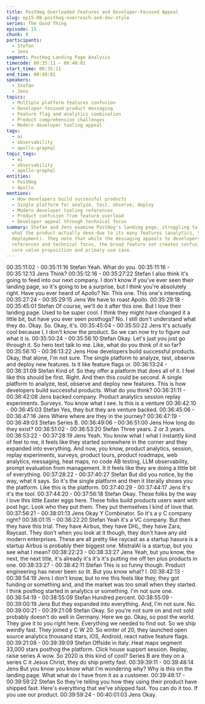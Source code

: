 ```yaml
---
title: PostHog Overloaded Features and Developer-Focused Appeal
slug: ep15-08-posthog-overreach-and-dev-style
series: The Good Thing
episode: 15
chunk: 8
participants:
  - Stefan
  - Jens
segment: PostHog Landing Page Analysis
timecode: 00:35:11 – 00:40:01
start_time: 00:35:11
end_time: 00:40:01
speakers:
  - Stefan
  - Jens
topics:
  - Multiple platform features confusion
  - Developer-focused product messaging
  - Feature flag and analytics combination
  - Product comprehension challenges
  - Modern developer tooling appeal
tags:
  - ai
  - observability
  - apollo-graphql
topic_tags:
  - ai
  - observability
  - apollo-graphql
entities:
  - PostHog
  - Apollo
mentions:
  - How developers build successful products
  - Single platform for analyze, test, observe, deploy
  - Modern developer tooling references
  - Product confusion from feature overload
  - Developer appeal through technical focus
summary: Stefan and Jens examine PostHog's landing page, struggling to understand
  what the product actually does due to its many features (analytics, testing, observability,
  deployment). They note that while the messaging appeals to developers with modern
  references and technical focus, the broad feature set creates confusion about the
  core value proposition and primary use case.
---
```


00:35:11:02 - 00:35:11:16
Stefan
Yeah. What do you.
00:35:11:16 - 00:35:12:13
Jens
Think?
00:35:12:16 - 00:35:27:22
Stefan
I also think it's going to feed into our next company. I don't know if you've ever seen their landing
page, so it's going to be a surprise, but I think you're absolutely right. Have you ever heard of
Apollo? No. This one. This one's interesting.
00:35:27:24 - 00:35:29:15
Jens
We have to roast Apollo.
00:35:29:18 - 00:35:45:01
Stefan
Of course, we'll do it after this one. But I love their landing page. Used to be super cool. I think
they might have changed it a little bit, but have you ever seen posthogs? No. I still don't
understand what they do. Okay. So. Okay, it's.
00:35:45:04 - 00:35:50:22
Jens
It's actually cool because I, I don't know the product. So we can now try to figure out what it is.
00:35:50:24 - 00:35:56:10
Stefan
Okay. Let's just you just go through it. So hero text talk to me. Like, what do you think of it so
far?
00:35:56:10 - 00:36:13:22
Jens
How developers build successful products. Okay, that alone, I'm not sure. The single platform to
analyze, test, observe and deploy new features. Is it like feature flags or.
00:36:13:24 - 00:36:31:09
Stefan
Kind of. So they offer a platform that does all of it. I feel like this should be first. Right. And then
this could be second. A single platform to analyze, test, observe and deploy new features. This
is how developers build successful products. What do you think?
00:36:31:11 - 00:36:42:08
Jens
backed company.
Product analytics session replay experiments. Surveys. You know what I see. Is this is a venture
00:36:42:10 - 00:36:45:03
Stefan
Yes, they but they are venture backed.
00:36:45:06 - 00:36:47:16
Jens
Where where are they in the journey?
00:36:47:19 - 00:36:49:03
Stefan
Series B.
00:36:49:06 - 00:36:51:00
Jens
How long do they exist?
00:36:51:02 - 00:36:53:20
Stefan
Three years. 2 or 3 years.
00:36:53:22 - 00:37:28:19
Jens
Yeah. You know what I what I instantly kind of feel to me, it feels like they started somewhere in
the corner and they expanded into everything. And now, you know, product analytics, session,
replay experiments, surveys, product tours, product roadmaps, web analytics, messaging, heat
maps, no code AB testing, LLM observability, prompt evaluation from management. It it feels
like they are doing a little bit of everything.
00:37:28:22 - 00:37:40:27
Stefan
But did you notice, by the way, what it says. So it's the single platform and then it literally shows
you the platform. Like this is the platform.
00:37:40:29 - 00:37:44:17
Jens
It's it's the tool.
00:37:44:20 - 00:37:56:18
Stefan
Okay. These folks by the way I love this little Easter eggs here. These folks build products users
want with post hgc. Look who they put them. They put themselves I kind of love that.
00:37:56:21 - 00:38:01:13
Jens
Okay Y Combinator. So it's a y C company right?
00:38:01:15 - 00:38:22:20
Stefan
Yeah it's a VC company. But then they have this trial. They have Airbus, they have DHL, they
have Zara, Raycast. They don't when you look at it though, they don't have any old modern
enterprises. These are all pretty like raycast as a startup hasura is a startup Airbus is probably
their biggest one. MistralAI is a startup, but you see what I mean?
00:38:22:23 - 00:38:33:27
Jens
Yeah, but you know, the next, the next title, it's already it's it's it's putting me off ten plus
products in one.
00:38:33:27 - 00:38:42:11
Stefan
This is so funny though. Product engineering has never been so lit. But you know what? I.
00:38:42:13 - 00:38:54:19
Jens
I don't know, but to me this feels like they, they got funding or something and, and the market
was too small when they started. I think posthog started in analytics or something. I'm not sure
one.
00:38:54:19 - 00:38:55:09
Stefan
Hundred percent.
00:38:55:09 - 00:39:00:19
Jens
But they expanded into everything. And, I'm not sure. No.
00:39:00:21 - 00:39:21:08
Stefan
Okay. So you're not sure on and not sold probably doesn't do well in Germany. Here we go.
Okay, so post the world. They give it to you right here. Everything we needed to find out. So we
ship weirdly fast. They joined y C W 20. So winter of 20, they launched open source analytics
thousand stars, iOS, Android, react native feature flags.
00:39:21:08 - 00:39:39:09
Stefan
Offside in Italy. Heat maps segment 33,000 stars posthog the platform. Click house support
session. Replay, raise series A wow. So 2020 is this kind of cool? Series B are they on a series
C it Jesus Christ, they do ship pretty fast.
00:39:39:11 - 00:39:48:14
Jens
But you know you know what I'm wondering why? Why is this on the landing page. What what
do I have from it as a customer.
00:39:48:17 - 00:39:59:22
Stefan
So they're telling you how they using their product have shipped fast. Here's everything that
we've shipped fast. You can do it too. If you use our product.
00:39:59:24 - 00:40:01:03
Jens
Okay.